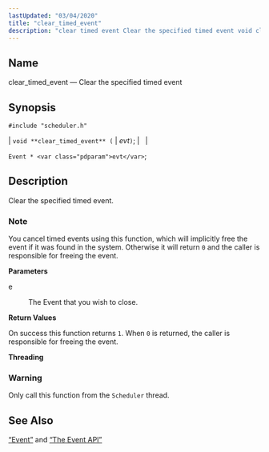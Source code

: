 ```yaml
---
lastUpdated: "03/04/2020"
title: "clear_timed_event"
description: "clear timed event Clear the specified timed event void clear timed event evt Event evt Clear the specified timed event You cancel timed events using this function which will implicitly free the event if it was found in the system Otherwise it will return 0 and the caller is responsible..."
---
```


<a name="apis.clear_timed_event"></a> 
## Name

clear_timed_event — Clear the specified timed event

## Synopsis

`#include "scheduler.h"`

| `void **clear_timed_event** (` | <var class="pdparam">evt</var>`)`; |   |

`Event * <var class="pdparam">evt</var>`;<a name="idp51887312"></a> 
## Description

Clear the specified timed event.

### Note

You cancel timed events using this function, which will implicitly free the event if it was found in the system. Otherwise it will return `0` and the caller is responsible for freeing the event.

**<a name="idp51890064"></a> Parameters**

<dl class="variablelist">

<dt>e</dt>

<dd>

The Event that you wish to close.

</dd>

</dl>

**<a name="idp51892800"></a> Return Values**

On success this function returns `1`. When `0` is returned, the caller is responsible for freeing the event.

**<a name="idp51894688"></a> Threading**
### Warning

Only call this function from the `Scheduler` thread.

<a name="idp51896992"></a> 
## See Also

[“Event”](/momentum/3/3-api/structs-event) and [“The Event API”](/momentum/3/3-api/arch-primary-apis#arch.event)